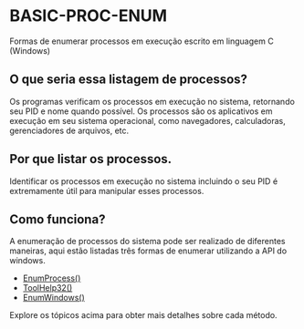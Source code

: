 # BASIC-PROC-ENUM
Formas de enumerar processos em execução escrito em linguagem C (Windows)

## O que seria essa listagem de processos?
Os programas verificam os processos em execução no sistema, retornando seu PID e nome quando possível. Os processos são os aplicativos em execução em seu sistema operacional, como navegadores, calculadoras, gerenciadores de arquivos, etc.

## Por que listar os processos.
Identificar os processos em execução no sistema incluindo o seu PID é extremamente útil para manipular esses processos.

## Como funciona?
A enumeração de processos do sistema pode ser realizado de diferentes maneiras, aqui estão listadas três  formas de enumerar utilizando a API do windows.

- [EnumProcess()](https://github.com/B0nam/BASIC-PROC-ENUM/tree/main/EnumProcesses)
- [ToolHelp32()](https://github.com/B0nam/BASIC-PROC-ENUM/tree/main/ToolHelp32)
- [EnumWindows()](https://github.com/B0nam/BASIC-PROC-ENUM/tree/main/EnumWindows)

Explore os tópicos acima para obter mais detalhes sobre cada método.
